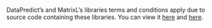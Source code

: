 DataPredict’s and MatrixL’s libraries terms and conditions apply due to source code containing these libraries. You can view it [here](https://aqwamcreates.github.io/DataPredict/TermsAndConditions.html) and [here](https://aqwamcreates.github.io/MatrixL/TermsAndConditions.html).
